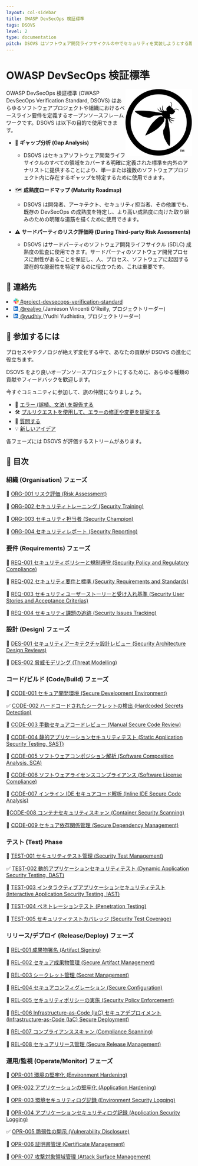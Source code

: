 ```yaml
---
layout: col-sidebar
title: OWASP DevSecOps 検証標準
tags: DSOVS
level: 2
type: documentation
pitch: DSOVS はソフトウェア開発ライフサイクルの中でセキュリティを実装しようとする際のギャップを特定するためのフレームワークです
---
```


# OWASP DevSecOps 検証標準

<img width="180px" align="right" style="float: right;" src="document/images/logo.svg"></a>

OWASP DevSecOps 検証標準 (OWASP DevSecOps Verification Standard, DSOVS) はあらゆるソフトウェアプロジェクトや組織におけるベースライン要件を定義するオープンソースフレームワークです。DSOVS は以下の目的で使用できます。

- 🧐 **ギャップ分析 (Gap Analysis)**

  - DSOVS はセキュアソフトウェア開発ライフサイクルのすべての領域をカバーする明確に定義された標準を内外のアナリストに提供することにより、単一または複数のソフトウェアプロジェクト内に存在するギャップを特定するために使用できます。

- 🗺️ **成熟度ロードマップ (Maturity Roadmap)**

  - DSOVS は開発者、アーキテクト、セキュリティ担当者、その他誰でも、既存の DevSecOps の成熟度を特定し、より高い成熟度に向けた取り組みのための明確な道筋を描くために使用できます。

- ⚠️ **サードパーティのリスク評価時 (During Third-party Risk Asessments)**
  - DSOVS はサードパーティのソフトウェア開発ライフサイクル (SDLC) 成熟度の監査に使用できます。サードパーティのソフトウェア開発プロセスに耐性があることを保証し、人、プロセス、ソフトウェアに起因する潜在的な脆弱性を特定するのに役立つため、これは重要です。

## 💬 連絡先

<li><a href="https://owasp.slack.com/messages/project-devsecops-verification-standard/details/"><img src="document/images/slack_logo.png" width="14px">  #project-devsecops-verification-standard</a></li>
<li><a href="https://www.linkedin.com/in/realjvo/"><img src="document/images/linkedin.svg" width="14px"> @realjvo </a> (Jamieson Vincenti O'Reilly, プロジェクトリーダー)</li><li><a href="https://www.linkedin.com/in/yudhiy/"><img src="document/images/linkedin.svg" width="14px"> @yudhiy </a> (Yudhi Yudhistira, プロジェクトリーダー)</li>

## 🎉 参加するには

プロセスやテクノロジが絶えず変化する中で、あなたの貢献が DSOVS の進化に役立ちます。

DSOVS をより良いオープンソースプロジェクトにするために、あらゆる種類の貢献やフィードバックを歓迎します。

今すぐコミュニティに参加して、旅の仲間になりましょう。

- 🐞 [エラー (誤植、文法) を報告する](https://github.com/OWASP/www-project-devsecops-verification-standard/issues)
- 🛠️ [プルリクエストを使用して、エラーの修正や変更を提案する](https://github.com/OWASP/www-project-devsecops-verification-standard/pulls)
- 🙋 [質問する](https://github.com/OWASP/www-project-devsecops-verification-standard/discussions/categories/q-a)
- 💡 [新しいアイデア](https://github.com/OWASP/www-project-devsecops-verification-standard/discussions/categories/ideas)

各フェーズには DSOVS が評価するストリームがあります。
## 📖 目次
### 組織 (Organisation) フェーズ

🚧 [ORG-001 リスク評価 (Risk Assessment)](document/ORG-001-Risk-Assessment.md)

🚧 [ORG-002 セキュリティトレーニング (Security Training)](document/ORG-002-Security-Training.md)

🚧 [ORG-003 セキュリティ担当者 (Security Champion)](document/ORG-003-Security-Champion.md)

🚧 [ORG-004 セキュリティレポート (Security Reporting)](document/ORG-004-Security-Reporting.md)

### 要件 (Requirements) フェーズ

🚧 [REQ-001 セキュリティポリシーと規制遵守 (Security Policy and Regulatory Compliance)](document/REQ-001-Security-Policy-and-Regulatory-Compliance.md)

🚧 [REQ-002 セキュリティ要件と標準 (Security Requirements and Standards)](document/REQ-002-Security-Requirements-and-Standards.md)

🚧 [REQ-003 セキュリティユーザーストーリーと受け入れ基準 (Security User Stories and Acceptance Criterias)](document/REQ-003-Security-User-Stories-and-Acceptance-Criteria.md)

🚧 [REQ-004 セキュリティ課題の追跡 (Security Issues Tracking)](document/REQ-004-Security-Issues-Tracking.md)
### 設計 (Design) フェーズ
🚧 [DES-001 セキュリティアーキテクチャ設計レビュー (Security Architecture Design Reviews)](document/DES-001-Secure-Architecture-Design-Reviews.md)

🚧 [DES-002 脅威モデリング (Threat Modelling)](document/DES-002-Threat-Modelling.md)

### コード/ビルド (Code/Build) フェーズ

🚧 [CODE-001 セキュア開発環境 (Secure Development Environment)](document/CODE-001-Secure-Development-Environment.md)

✅ [CODE-002 ハードコードされたシークレットの検出 (Hardcoded Secrets Detection)](document/CODE-002-Hardcoded-Secrets-Detection.md)

🚧 [CODE-003 手動セキュアコードレビュー (Manual Secure Code Review)](document/CODE-003-Manual-Secure-Code-Review.md)

🚧 [CODE-004 静的アプリケーションセキュリティテスト (Static Application Security Testing, SAST)](document/CODE-004-Static-Application-Security-Testing-SAST.md)

🚧 [CODE-005 ソフトウェアコンポジション解析 (Software Composition Analysis, SCA)](document/CODE-005-Software-Composition-Analysis-SCA.md)

🚧 [CODE-006 ソフトウェアライセンスコンプライアンス (Software License Compliance)](document/CODE-006-Software-License-Compliance.md)

🚧 [CODE-007 インライン IDE セキュアコード解析 (Inline IDE Secure Code Analysis)](document/CODE-007-Inline-IDE-Secure-Code-Analysis.md)

🚧[CODE-008 コンテナセキュリティスキャン (Container Security Scanning)](document/CODE-008-Container-Security-Scanning.md)

🚧 [CODE-009 セキュア依存関係管理 (Secure Dependency Management)](document/CODE-009-Secure-Dependency-Management.md)

### テスト (Test) Phase

🚧 [TEST-001 セキュリティテスト管理 (Security Test Management)](document/TEST-001-Security-Test-Management.md)

✅ [TEST-002 動的アプリケーションセキュリティテスト (Dynamic Application Security Testing, DAST)](document/TEST-002-Dynamic-Application-Security-Testing-DAST.md)

🚧 [TEST-003 インタラクティブアプリケーションセキュリティテスト (Interactive Application Security Testing, IAST)](document/TEST-003-Interactive-Application-Securit-Testing-IAST.md)

🚧 [TEST-004 ペネトレーションテスト (Penetration Testing)](document/TEST-004-Penetration-Testing.md)

🚧 [TEST-005 セキュリティテストカバレッジ (Security Test Coverage)](document/TEST-005-Security-Test-Coverage.md)

### リリース/デプロイ (Release/Deploy) フェーズ

🚧 [REL-001 成果物署名 (Artifact Signing)](document/REL-001-Artifact-Signing.md)

🚧 [REL-002 セキュア成果物管理 (Secure Artifact Management)](document/REL-002-Secure-Artifact-Management.md)

🚧 [REL-003 シークレット管理 (Secret Management)](document/REL-003-Secret-Management.md)

🚧 [REL-004 セキュアコンフィグレーション (Secure Configuration)](document/REL-004-Secure-Configuration.md)

🚧 [REL-005 セキュリティポリシーの実施 (Security Policy Enforcement)](document/REL-005-Security-Policy-Enforcement.md)

🚧 [REL-006 Infrastructure-as-Code (IaC) セキュアデプロイメント (Infrastructure-as-Code (IaC) Secure Deployment)](document/REL-006-Infrastructure-as-Code-Secure-Deployment.md)

🚧 [REL-007 コンプライアンススキャン (Compliance Scanning)](document/REL-007-Compliance-Scanning.md)

🚧 [REL-008 セキュアリリース管理 (Secure Release Management)](document/REL-008-Secure-Release-Management.md)

### 運用/監視 (Operate/Monitor) フェーズ

🚧 [OPR-001 環境の堅牢化 (Environment Hardening)](document/OPR-001-Environment-Hardening.md)

🚧 [OPR-002 アプリケーションの堅牢化 (Application Hardening)](document/OPR-002-Application-Hardening.md)

🚧 [OPR-003 環境セキュリティログ記録 (Environment Security Logging)](document/OPR-003-Environment-Security-Logging.md)

🚧 [OPR-004 アプリケーションセキュリティログ記録 (Application Security Logging)](document/OPR-004-Application-Security-Logging.md)

✅ [OPR-005 脆弱性の開示 (Vulnerability Disclosure)](document/OPR-005-Responsible-Disclosure.md)

🚧 [OPR-006 証明書管理 (Certificate Management)](document/OPR-006-Certificate-Management.md)

🚧 [OPR-007 攻撃対象領域管理 (Attack Surface Management)](document/OPR-007-Attack-Surface-Management.md)
